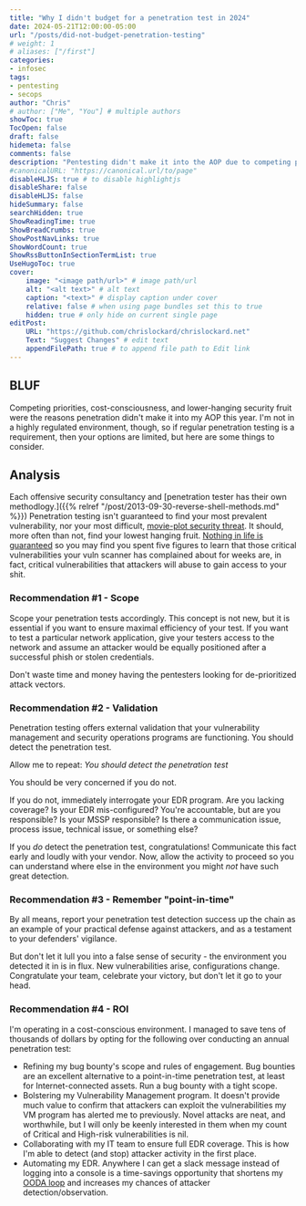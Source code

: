 ```yaml
---
title: "Why I didn't budget for a penetration test in 2024"
date: 2024-05-21T12:00:00-05:00
url: "/posts/did-not-budget-penetration-testing"
# weight: 1
# aliases: ["/first"]
categories:
- infosec
tags:
- pentesting
- secops
author: "Chris"
# author: ["Me", "You"] # multiple authors
showToc: true
TocOpen: false
draft: false
hidemeta: false
comments: false
description: "Pentesting didn't make it into the AOP due to competing priorities, cost consciousness, and lower-hanging fruit."
#canonicalURL: "https://canonical.url/to/page"
disableHLJS: true # to disable highlightjs
disableShare: false
disableHLJS: false
hideSummary: false
searchHidden: true
ShowReadingTime: true
ShowBreadCrumbs: true
ShowPostNavLinks: true
ShowWordCount: true
ShowRssButtonInSectionTermList: true
UseHugoToc: true
cover:
    image: "<image path/url>" # image path/url
    alt: "<alt text>" # alt text
    caption: "<text>" # display caption under cover
    relative: false # when using page bundles set this to true
    hidden: true # only hide on current single page
editPost:
    URL: "https://github.com/chrislockard/chrislockard.net"
    Text: "Suggest Changes" # edit text
    appendFilePath: true # to append file path to Edit link
---
```


## BLUF

Competing priorities, cost-consciousness, and lower-hanging security fruit were
the reasons penetration didn't make it into my AOP this year. I'm not in a
highly regulated environment, though, so if regular penetration testing is a
requirement, then your options are limited, but here are some things to consider.

## Analysis

Each offensive security consultancy and [penetration tester has their own
methodlogy.]({{% relref "/post/2013-09-30-reverse-shell-methods.md" %}})
Penetration testing isn't guaranteed to find your most prevalent vulnerability,
nor your most difficult, [movie-plot security threat][Schneier]. It should, more
often than not, find your lowest hanging fruit. [Nothing in life is
guaranteed][dnt] so you may find you spent five figures to learn that those
critical vulnerabilities your vuln scanner has complained about for weeks are,
in fact, critical vulnerabilities that attackers will abuse to gain access to your shit.

### Recommendation #1 - Scope

Scope your penetration tests accordingly. This concept is not new, but it is
essential if you want to ensure maximal efficiency of your test. If you want to test a particular network application, give your testers access to the network and assume an attacker would be equally positioned after a successful phish or stolen credentials.

Don't waste time and money having the pentesters looking for de-prioritized attack vectors.

### Recommendation #2 - Validation

Penetration testing offers external validation that your vulnerability management and security operations programs are functioning. You should detect the penetration test.

Allow me to repeat: *You should detect the penetration test*

You should be very concerned if you do not.

If you do not, immediately interrogate your EDR program. Are you lacking
coverage? Is your EDR mis-configured? You're accountable, but are you
responsible? Is your MSSP responsible? Is there a communication issue, process
issue, technical issue, or something else?

If you *do* detect the penetration test, congratulations! Communicate this fact early and loudly with your vendor. Now, allow the activity to proceed so you can understand where else in the environment you might *not* have such great detection.

### Recommendation #3 - Remember "point-in-time"

By all means, report your penetration test detection success up the chain as an
example of your practical defense against attackers, and as a testament to your defenders' vigilance.

But don't let it lull you into a false sense of security - the environment you
detected it in is in flux. New vulnerabilities arise, configurations change. Congratulate your team, celebrate your victory, but don't let it go to your head.

### Recommendation #4 - ROI

I'm operating in a cost-conscious environment. I managed to save tens of thousands of dollars by opting for the following over conducting an annual penetration test:

- Refining my bug bounty's scope and rules of engagement. Bug bounties are an excellent alternative to a point-in-time penetration test, at least for Internet-connected assets. Run a bug bounty with a tight scope.
- Bolstering my Vulnerability Management program. It doesn't provide much value to confirm that attackers can exploit the vulnerabilities my VM program has alerted me to previously. Novel attacks are neat, and worthwhile, but I will only be keenly interested in them when my count of Critical and High-risk vulnerabilities is nil.
- Collaborating with my IT team to ensure full EDR coverage. This is how I'm able to detect (and stop) attacker activity in the first place.
- Automating my EDR. Anywhere I can get a slack message instead of logging into a console is a time-savings opportunity that shortens my [OODA loop][OODA] and increases my chances of attacker detection/observation.

[Schneier]: https://www.schneier.com/blog/archives/2006/04/announcing_movi.html
[dnt]: https://en.wikipedia.org/wiki/Death_and_taxes_%28idiom%29
[OODA]: https://thedecisionlab.com/reference-guide/computer-science/the-ooda-loop
